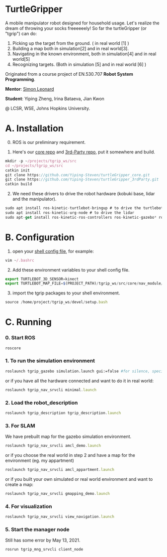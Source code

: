 # TurtleGripper
A mobile manipulator robot designed for household usage. Let's realize the dream of throwing your socks freeeeeely!
So far the turtleGripper (or "tgrip") can do:
1. Picking up the target from the ground. ( in real world [1] )
2. Building a map both in simulation[2] and in real world[3].
3. Navigating in the known environment, both in simulation[4] and in real world[5]
4. Recognizing targets. (Both in simulation [5] and in real world [6] )

Originated from a course project of  EN.530.707 **Robot System Programming**.

**Mentor**: [Simon Leonard](https://www.cs.jhu.edu/~sleonard/)

**Student**: Yiping Zheng, Irina Bataeva, Jian Kwon

@ LCSR, WSE, Johns Hopkins University.

# A. Installation

  0. ROS is our preliminary requirement.

 1. Here's our [core repo](https://github.com/Yiping-Steven/turtleGripper_core.git) and [3rd-Party repo](https://github.com/Yiping-Steven/turtleGripper_3rdParty.git), put it somewhere and build.

```jsx
mkdir -p ~/projects/tgrip_ws/src
cd ~/projects/tgrip_ws/src
catkin init
git clone https://github.com/Yiping-Steven/turtleGripper_core.git
git clone https://github.com/Yiping-Steven/turtleGripper_3rdParty.git
catkin build
```

2. We need these drivers to drive the robot hardware (kobuki base, lidar and the manipulator).

```jsx
sudo apt install ros-kinetic-turtlebot-bringup # to drive the turtlebot base
sudo apt install ros-kinetic-urg-node # to drive the lidar
sudo apt-get install ros-kinetic-ros-controllers ros-kinetic-gazebo* ros-kinetic-moveit* ros-kinetic-industrial-core # to drive manipulator
```

# B. Configuration

1. open your [shell config file](https://landoflinux.com/linux_bash_configuration_files.html), for example:

```jsx
vim ~/.bashrc
```

2. Add these environment variables to your shell config file.

```jsx
export TURTLEBOT_3D_SENSOR=kinect
export TURTLEBOT_MAP_FILE=$(PROJECT_PATH)/tgrip_ws/src/core/nav_module/tgrip_nav_srvcli/map/my_map.yaml
```

3. import the tgrip packages to your shell environment.

```jsx
source /home/project/tgrip_ws/devel/setup.bash
```

# C. Running

### 0. Start ROS

```jsx
roscore
```

### 1. To run the simulation environment

```bash
roslaunch tgrip_gazebo simulation.launch gui:=false #for silence, specify "gui" 
```

or if you have all the hardware connected and want to do it in real world:

```jsx
roslaunch tgrip_nav_srvcli minimal.launch
```

### 2. Load the robot_description

```jsx
roslaunch tgrip_description tgrip_description.launch
```

### 3. For SLAM

We have prebuilt map for the gazebo simulation environment.

```jsx
roslaunch tgrip_nav_srvcli amcl_demo.launch
```

or if you choose the real world in step 2 and have a map for the environment (eg. my appartment)

```jsx
roslaunch tgrip_nav_srvcli amcl_appartment.launch
```

or if you built your own simulated or real world environment and want to create a map:

```jsx
roslaunch tgrip_nav_srvcli gmapping_demo.launch
```

### 4. For visualization

```jsx
roslaunch tgrip_nav_srvcli view_navigation.launch
```

### 5. Start the manager node 
Still has some error by May 13, 2021.

```
rosrun tgrip_mng_srvcli client_node
```
